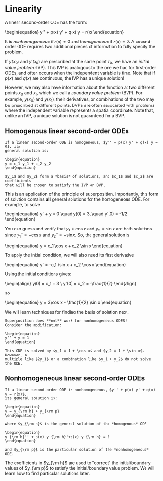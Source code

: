 # Linearity

A linear second-order ODE has the form:

\begin{equation}
y'' + p(x) y' + q(x) y = r(x)
\end{equation}

It is *nonhomogeneous* if $r(x) \ne 0$ and *homogeneous* if $r(x) = 0$.
A second-order ODE requires two additional pieces of information to fully
specify the problem.

If $y(x_0)$ and $y'(x_0)$ are prescribed at the same point $x_0$, we have an
*initial value problem* (IVP). This IVP is analogous to the one we had for
first-order ODEs, and often occurs when the independent variable is time. Note
that if $p(x)$ and $q(x)$ are continuous, the IVP has a unique solution!

However, we may also have information about the function at two different points
$x_0$ and $x_1$, which we call a *boundary value problem* (BVP). For example,
$y(x_0)$ and $y(x_1)$, their derivatives, or combinations of the two may be
prescribed at different points. BVPs are often associated with problems where
the independent variable represents a spatial coordinate. Note that, unlike an
IVP, a unique solution is not guaranteed for a BVP.

## Homogenous linear second-order ODEs

```{topic} Homogenous linear second-order ODEs
If a linear second-order ODE is homogeneous, $y'' + p(x) y' + q(x) y = 0$, its
general solution is:

\begin{equation}
y = c_1 y_1 + c_2 y_2
\end{equation}

$y_1$ and $y_2$ form a *basis* of solutions, and $c_1$ and $c_2$ are coefficients
that will be chosen to satisfy the IVP or BVP.
```

This is an application of the principle of superposition. Importantly, this form
of solution contains **all** general solutions for the homogeneous ODE. For
example, to solve

\begin{equation}
y' + y = 0 \quad y(0) = 3, \quad y'(0) = -1/2
\end{equation}

You can guess and verify that $y_1 = \cos x$ and $y_2 = \sin x$ are both
solutions since $y_1'' = -\cos x$ and $y_2'' = -\sin x$. So, the general
solution is

\begin{equation}
y = c_1 \cos x + c_2 \sin x
\end{equation}

To apply the initial condition, we will also need its first derivative

\begin{equation}
y' = -c_1 \sin x + c_2 \cos x
\end{equation}

Using the initial conditions gives:

\begin{align}
y(0) = c_1 = 3 \\
y'(0) = c_2 = -\frac{1}{2}
\end{align}

so

\begin{equation}
y = 3\cos x - \frac{1}{2} \sin x
\end{equation}

We will learn techniques for finding the basis of solution next.

```{warning}
Superposition does **not** work for nonhomogeneous ODES!
Consider the modification:

\begin{equation}
y'' + y = 1
\end{equation}

This ODE is solved by $y_1 = 1 + \cos x$ and $y_2 = 1 + \sin x$. However, a
multiple like $2y_1$ or a combination like $y_1 + y_2$ do not solve the ODE.
```

## Nonhomogeneous linear second-order ODEs

```{topic} Nonhomogeneous linear second-order ODEs
If a linear second-order ODE is nonhomogeneous, $y'' + p(x) y' + q(x) y = r(x)$,
its general solution is:

\begin{equation}
y = y_{\rm h} + y_{\rm p}
\end{equation}

where $y_{\rm h}$ is the general solution of the *homogenous* ODE

\begin{equation}
y_{\rm h}'' + p(x) y_{\rm h}'+q(x) y_{\rm h} = 0
\end{equation}

and $y_{\rm p}$ is the particular solution of the *nonhomogeneous* ODE.
```

The coefficients in $y_{\rm h}$ are used to "correct" the initial/boundary
values of $y_{\rm p}$ to satisfy the initial/boundary value problem. We will
learn how to find particular solutions later.
